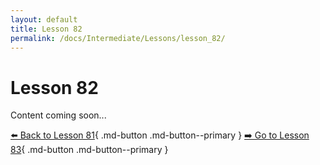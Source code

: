 ```yaml
---
layout: default
title: Lesson 82
permalink: /docs/Intermediate/Lessons/lesson_82/
---
```


# Lesson 82

Content coming soon...

[⬅️ Back to Lesson 81](lesson_81.md){ .md-button .md-button--primary }  [➡️ Go to Lesson 83](lesson_83.md){ .md-button .md-button--primary }

